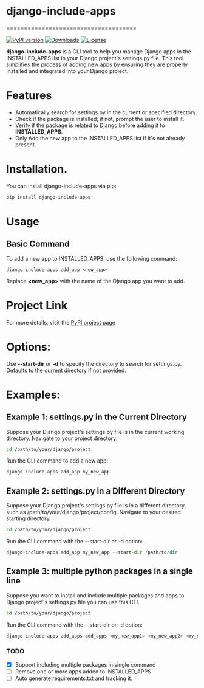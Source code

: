 # django-include-apps
=====================================

[![PyPI version](https://badge.fury.io/py/django-include-apps.svg)](https://badge.fury.io/py/django-include-apps)
[![Downloads](https://pepy.tech/badge/django-include-apps)](https://pypi.org/project/django-include-apps/0.1.2/)
[![License](https://img.shields.io/badge/license-MIT-blue.svg)](LICENSE)

**django-include-apps** is a CLI tool to help you manage Django apps in the INSTALLED_APPS list in your Django project's settings.py file. This tool simplifies the process of adding new apps by ensuring they are properly installed and integrated into your Django project.

# Features
- Automatically search for settings.py in the current or specified directory.
- Check if the package is installed; if not, prompt the user to install it.
- Verify if the package is related to Django before adding it to **INSTALLED_APPS**.
- Only Add the new app to the INSTALLED_APPS list if it's not already present.

# Installation.
You can install django-include-apps via pip:
```python
pip install django-include-apps
```

# Usage
## Basic Command
To add a new app to INSTALLED_APPS, use the following command:

```
django-include-apps add_app <new_app>
```
Replace **<new_app>** with the name of the Django app you want to add.

# Project Link
For more details, visit the [PyPI project page](https://pypi.org/project/django-include-apps/0.1.2/)


# Options:
Use **--start-dir** or **-d** to specify the directory to search for settings.py. Defaults to the current directory if not provided.


# Examples:
## Example 1: settings.py in the Current Directory
Suppose your Django project's settings.py file is in the current working directory.
Navigate to your project directory:
```sh
cd /path/to/your/django/project
```
Run the CLI command to add a new app:

```python
django-include-apps add_app my_new_app
 ```

## Example 2: settings.py in a Different Directory
Suppose your Django project's settings.py file is in a different directory, such as /path/to/your/django/project/config.
Navigate to your desired starting directory:
```sh
cd /path/to/your/django/project
```
Run the CLI command with the --start-dir or -d option:
```python
django-include-apps add_app my_new_app --start-dir /path/to/dir
```

## Example 3: multiple python packages in a single line
Suppose you want to install and include multiple packages and apps to Django project's settings.py file you can use this CLI.
```sh
cd /path/to/your/django/project
```
Run the CLI command with the --start-dir or -d option:
```python
django-include-apps add_apps add_apps <my_new_app1> <my_new_app2> <my_new_app3> --start-dir /path/to/dir
```

### TODO
- [x] Support including multiple packages in single command
- [ ] Remove one or more apps added to INSTALLED_APPS
- [ ] Auto generate requirements.txt and tracking it.
